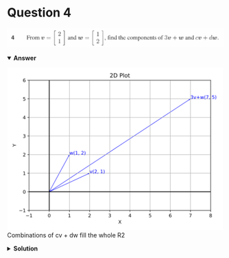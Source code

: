 # Question 4
![alt text](q4.png)

<details open>
<summary><b>Answer</b></summary>

![alt text](a4.svg)
Combinations of cv + dw fill the whole R2
</details>

<details>
<summary><b>Solution</b></summary>

![alt text](s4.png)
3v + w = (7, 5) and cv + dw = (2c + d, c + 2d)
</details>